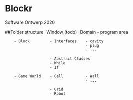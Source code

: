 # Blockr
Software Ontwerp 2020

##Folder structure
-Window (todo)
-Domain - program area

		- Block 		- Interfaces 	- cavity
										- plug
										- ...
										
						- Abstract Classes
						- While
						- If
						
		- Game World 	- Cell 			- Wall
										- ...
		
						- Grid
						- Robot
